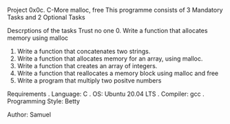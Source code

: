 Project 0x0c. C-More malloc, free
This programme consists of 3 Mandatory Tasks and 2 Optional Tasks

Descrptions of the tasks
Trust no one
0. Write a function that allocates memory using malloc
1. Write a function that concatenates two strings.
2. Write a function that allocates memory for an array, using malloc.
3. Write a function that creates an array of integers.
4. Write a function that reallocates a memory block using malloc and free
5. Write a program that multiply two positve numbers

Requirements
. Language: C
. OS: Ubuntu 20.04 LTS
. Compiler: gcc
. Programming Style: Betty

Author:
Samuel
